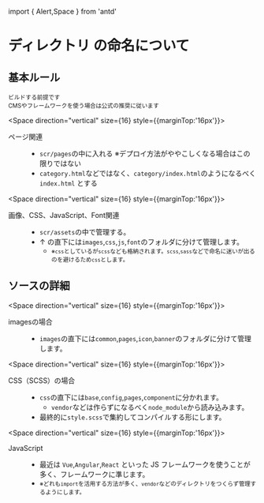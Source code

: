 import { Alert,Space } from 'antd'

# ディレクトリ の命名について

<h2>基本ルール</h2>
<div>
 <small>ビルドする前提です<br/>CMSやフレームワークを使う場合は公式の推奨に従います</small>
</div>

<Space direction="vertical" size={16} style={{marginTop:'16px'}}>

<dl class="box-label">
  <dt>ページ関連</dt>
  <dd>
    <ul>
      <li><code class="language-text">scr/pages</code>の中に入れる ※デプロイ方法がややこしくなる場合はこの限りではない</li>
      <li><code class="language-text">category.html</code>などではなく、<code class="language-text">category/index.html</code>のようになるべく <code class="language-text">index.html</code> とする</li>
    </ul>
  </dd>
</dl>
</Space>

<Space direction="vertical" size={16} style={{marginTop:'16px'}}>

<dl class="box-label">
  <dt>画像、CSS、JavaScript、Font関連</dt>
  <dd>
    <ul>
      <li><code class="language-text">scr/assets</code>の中で管理する。</li>
      <li>↑ の直下には<code class="language-text">images</code>,<code class="language-text">css</code>,<code class="language-text">js</code>,<code class="language-text">font</code>のフォルダに分けて管理します。
        <ul>
          <li>
          <small>※<code class="language-text">css</code>としているが<code class="language-text">scss</code>なども格納されます。<code class="language-text">scss</code>,<code class="language-text">sass</code>などで命名に迷いが出るのを避けるため<code class="language-text">css</code>とします。</small></li>
        </ul>
      </li>
    </ul>
  </dd>
</dl>
</Space>

<h2>ソースの詳細</h2>

<Space direction="vertical" size={16} style={{marginTop:'16px'}}>

<dl class="box-label">
  <dt>imagesの場合</dt>
  <dd>
    <ul>
      <li>
        <code class="language-text">images</code>の直下には<code class="language-text">common</code>,<code class="language-text">pages</code>,<code class="language-text">icon</code>,<code class="language-text">banner</code>のフォルダに分けて管理します。
      </li>
    </ul>
  </dd>
</dl>
</Space>

<Space direction="vertical" size={16} style={{marginTop:'16px'}}>

<dl class="box-label">
  <dt>CSS（SCSS）の場合</dt>
  <dd>
    <ul>
      <li>
        <code class="language-text">css</code>の直下には<code class="language-text">base</code>,<code class="language-text">config</code>,<code class="language-text">pages</code>,<code class="language-text">component</code>に分かれます。
        <ul>
          <li><code class="language-text">vendor</code>などは作らずになるべく<code class="language-text">node_module</code>から読み込みます。</li>
        </ul>
      </li>
      <li>最終的に<code class="language-text">style.scss</code>で集約してコンパイルする形にします。</li>
    </ul>
  </dd>
</dl>
</Space>

<Space direction="vertical" size={16} style={{marginTop:'16px'}}>

<dl class="box-label">
  <dt>JavaScript</dt>
  <dd>
    <ul>
      <li>最近は <code class="language-text">Vue</code>,<code class="language-text">Angular</code>,<code class="language-text">React</code> といった JS フレームワークを使うことが多く、フレームワークに準じます。</li>
      <li><small>※どれも<code class="language-text">import</code>を活用する方法が多く、<code class="language-text">vendor</code>などのディレクトリをつくらず管理するようにします。</small></li>
    </ul>
  </dd>
</dl>
</Space>
